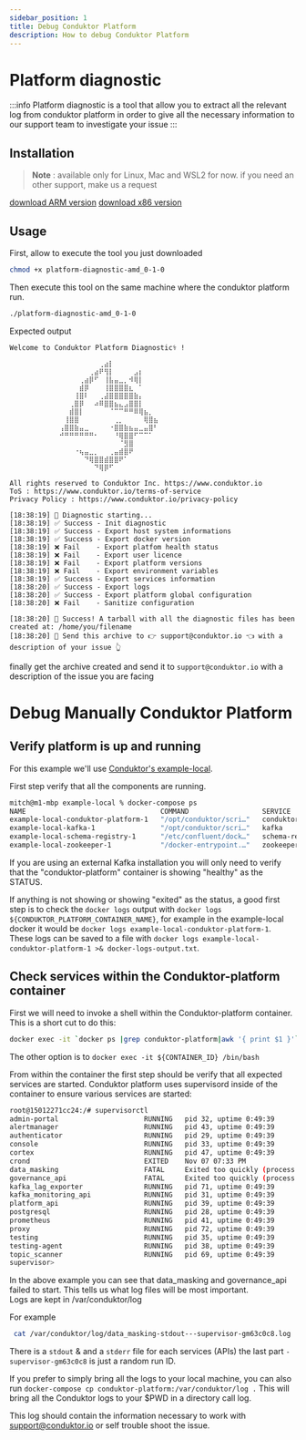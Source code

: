 ```yaml
---
sidebar_position: 1
title: Debug Conduktor Platform
description: How to debug Conduktor Platform
---
```

# Platform diagnostic

:::info
Platform diagnostic is a tool that allow you to extract all the relevant log from conduktor platform in order to give all the necessary information to our support team to investigate your issue
:::

## Installation

> **Note** :  available only for Linux, Mac and WSL2 for now.
> if you need an other support, make us a request

[download ARM version](https://releases.conduktor.io/platform-diagnostic-arm_0-1-0)
[download x86 version](https://releases.conduktor.io/platform-diagnostic-amd_0-1-0)

## Usage

First, allow to execute the tool you just downloaded
```sh
chmod +x platform-diagnostic-amd_0-1-0
```
 

Then execute this tool on the same machine where the conduktor platform run.
```sh
./platform-diagnostic-amd_0-1-0
```


Expected output
```
Welcome to Conduktor Platform Diagnostic⚕️ !
⠀⠀⠀⠀⠀⠀⠀⠀⠀⠀⠀⠀⠀⠀⠀⠀⠀⠀⠀⠀⠀⠀⠀⠀⠀⠀⠀⠀⠀⠀⠀⠀⠀⠀⠀⠀⠀⠀⠀⠀
⠀⠀⠀⠀⠀⠀⠀⠀⠀⠀⠀⠀⠀⠀⠀⠀⠀⠀⢀⣴⡇⠀⠀⠀⠀⠀⠀⠀⠀⠀⠀⠀⠀⠀⠀⠀⠀⠀⠀⠀
⠀⠀⠀⠀⠀⠀⠀⠀⠀⠀⠀⠀⠀⠀⠀⠀⢀⣴⠟⢻⡇⠀⠀⠀⠀⣠⡆⠀⠀⠀⠀⠀⠀⠀⠀⠀⠀⠀⠀⠀
⠀⠀⠀⠀⠀⠀⠀⠀⠀⠀⠀⠀⠀⠀⢀⣴⡿⠋⠀⢸⣧⣤⣀⡀⠺⢿⡇⠀⠀⠀⠀⠀⠀⠀⠀⠀⠀⠀⠀⠀
⠀⠀⠀⠀⠀⠀⠀⠀⠀⠀⠀⠀⠀⠀⣾⡿⠀⠀⠀⢸⣿⣿⣿⣿⣆⠀⠁⠀⠀⠀⠀⠀⠀⠀⠀⠀⠀⠀⠀⠀
⠀⠀⠀⠀⠀⠀⠀⠀⠀⠀⠀⠀⠀⢸⣿⠇⠀⠀⢀⣼⣿⣿⣿⣿⣿⣷⡄⠀⠀⠀⠀⠀⠀⠀⠀⠀⠀⠀⠀⠀
⠀⠀⠀⠀⠀⠀⠀⠀⠀⠀⠀⠀⢀⣿⡿⠀⠀⠴⠿⣿⣿⣦⣄⣠⣿⣿⡇⠀⠀⠀⠀⠀⠀⠀⠀⠀⠀⠀⠀⠀
⠀⠀⠀⠀⠀⠀⠀⠀⠀⠀⠀⠀⣾⣿⡇⠀⠀⠀⠀⠀⠈⠉⠉⠛⠛⠿⢿⣦⡀⠀⠀⠀⠀⠀⠀⠀⠀⠀⠀⠀
⠀⠀⠀⠀⠀⠀⠀⠀⠀⠀⠀⢸⣿⣿⠀⠀⠀⠀⠀⠀⠀⢀⡀⠀⠀⠀⠀⢿⣿⣦⠀⠀⠀⠀⠀⠀⠀⠀⠀⠀
⠀⠀⠀⠀⠀⠀⠀⠀⠀⠀⢠⣿⣿⣷⣤⣀⠀⠀⠀⠀⠐⣿⣿⣷⣦⣤⣀⣤⣿⠃⠀⠀⠀⠀⠀⠀⠀⠀⠀⠀
⠀⠀⠀⠀⠀⠀⠀⠀⠀⠀⠚⠛⠛⠛⠛⠛⠛⠂⠀⠀⠀⠘⢿⣿⣿⠋⠉⠉⠁⠀⠀⠀⠀⠀⠀⠀⠀⠀⠀⠀
⠀⠀⠀⠀⠀⠀⠀⠀⠀⠀⠀⠀⠀⠀⠀⠀⠀⠀⠀⠀⠀⠀⠈⣻⣿⠀⠀⠀⠀⠀⠀⠀⠀⠀⠀⠀⠀⠀⠀⠀
⠀⠀⠀⠀⠀⠀⠀⠀⠀⠀⠀⠀⠀⠐⢦⣤⣀⡀⠀⠀⢀⣤⣾⣿⠟⠀⠀⠀⠀⠀⠀⠀⠀⠀⠀⠀⠀⠀⠀⠀
⠀⠀⠀⠀⠀⠀⠀⠀⠀⠀⠀⠀⠀⠀⠀⠙⢿⣿⣿⣾⣿⣿⠟⠁⠀⠀⠀⠀⠀⠀⠀⠀⠀⠀⠀⠀⠀⠀⠀⠀
⠀⠀⠀⠀⠀⠀⠀⠀⠀⠀⠀⠀⠀⠀⠀⠀⠀⠙⢿⡿⠋⠀⠀⠀⠀⠀⠀⠀⠀⠀⠀⠀⠀⠀⠀⠀⠀⠀⠀⠀

All rights reserved to Conduktor Inc. https://www.conduktor.io
ToS : https://www.conduktor.io/terms-of-service
Privacy Policy : https://www.conduktor.io/privacy-policy

[18:38:19] 🤖 Diagnostic starting...
[18:38:19] ✅ Success - Init diagnostic
[18:38:19] ✅ Success - Export host system informations
[18:38:19] ✅ Success - Export docker version
[18:38:19] ❌ Fail    - Export platfom health status
[18:38:19] ❌ Fail    - Export user licence
[18:38:19] ❌ Fail    - Export platform versions
[18:38:19] ❌ Fail    - Export environment variables
[18:38:19] ✅ Success - Export services information
[18:38:20] ✅ Success - Export logs
[18:38:20] ✅ Success - Export platform global configuration
[18:38:20] ❌ Fail    - Sanitize configuration

[18:38:20] 🚀 Success! A tarball with all the diagnostic files has been created at: /home/you/filename
[18:38:20] 📌 Send this archive to 👉 support@conduktor.io 👈 with a description of your issue 👆
```

finally get the archive created and send it to `support@conduktor.io` with a description of the issue you are facing

# Debug Manually Conduktor Platform

## Verify platform is up and running

For this example we'll use [Conduktor's example-local](https://github.com/conduktor/conduktor-platform/tree/main/example-local).

First step verify that all the components are running.

```sh
mitch@m1-mbp example-local % docker-compose ps
NAME                                 COMMAND                  SERVICE              STATUS              PORTS
example-local-conduktor-platform-1   "/opt/conduktor/scri…"   conduktor-platform   running (healthy)   0.0.0.0:8080->8080/tcp
example-local-kafka-1                "/opt/conduktor/scri…"   kafka                running             0.0.0.0:9092-9093->9092-9093/tcp, 0.0.0.0:9101->9101/tcp, 9999/tcp
example-local-schema-registry-1      "/etc/confluent/dock…"   schema-registry      running             0.0.0.0:8081->8081/tcp
example-local-zookeeper-1            "/docker-entrypoint.…"   zookeeper            running             2888/tcp, 3888/tcp, 0.0.0.0:2181->2181/tcp, 8080/tcp
```

If you are using an external Kafka installation you will only need to verify that the "conduktor-platform" container is showing "healthy" as the STATUS.

If anything is not showing or showing "exited" as the status, a good first step is to check the `docker logs` output with `docker logs ${CONDUKTOR_PLATFORM_CONTAINER_NAME}`, for example in the example-local docker it would be `docker logs example-local-conduktor-platform-1`. These logs can be saved to a file with `docker logs example-local-conduktor-platform-1 >& docker-logs-output.txt`.

## Check services within the Conduktor-platform container

First we will need to invoke a shell within the Conduktor-platform container. This is a short cut to do this:

```sh
docker exec -it `docker ps |grep conduktor-platform|awk '{ print $1 }'` /bin/bash
```

The other option is to `docker exec -it ${CONTAINER_ID} /bin/bash`

From within the container the first step should be verify that all expected services are started. Conduktor platform uses supervisord inside of the container to ensure various services are started:

```sh
root@15012271cc24:/# supervisorctl
admin-portal                     RUNNING   pid 32, uptime 0:49:39
alertmanager                     RUNNING   pid 43, uptime 0:49:39
authenticator                    RUNNING   pid 29, uptime 0:49:39
console                          RUNNING   pid 33, uptime 0:49:39
cortex                           RUNNING   pid 47, uptime 0:49:39
crond                            EXITED    Nov 07 07:33 PM
data_masking                     FATAL     Exited too quickly (process log may have details)
governance_api                   FATAL     Exited too quickly (process log may have details)
kafka_lag_exporter               RUNNING   pid 71, uptime 0:49:39
kafka_monitoring_api             RUNNING   pid 31, uptime 0:49:39
platform_api                     RUNNING   pid 39, uptime 0:49:39
postgresql                       RUNNING   pid 28, uptime 0:49:39
prometheus                       RUNNING   pid 41, uptime 0:49:39
proxy                            RUNNING   pid 72, uptime 0:49:39
testing                          RUNNING   pid 35, uptime 0:49:39
testing-agent                    RUNNING   pid 38, uptime 0:49:39
topic_scanner                    RUNNING   pid 69, uptime 0:49:39
supervisor>
```

In the above example you can see that data_masking and governance_api failed to start. This tells us what log files will be most important.  
Logs are kept in /var/conduktor/log

For example

```sh
 cat /var/conduktor/log/data_masking-stdout---supervisor-gm63c0c8.log
```

There is a `stdout` & and a `stderr` file for each services (APIs)
the last part `-supervisor-gm63c0c8` is just a random run ID.

If you prefer to simply bring all the logs to your local machine, you can also run `docker-compose cp conduktor-platform:/var/conduktor/log .`
This will bring all the Conduktor logs to your $PWD in a directory call log.

This log should contain the information necessary to work with support@conduktor.io or self trouble shoot the issue.
